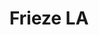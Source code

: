 ---
ee_id_show: '4503'
title: Frieze LA
url: frieze-la
live_url:
year: '2020'
venue: Frieze Art Fair (w Greene Naftali)
state_country: LA
pitch: "​First big show w Greene Naftali. Showed clickfarm works &amp; Ikea table
  flatware.&nbsp;"
ps:
imgs: greene-naftali-frieze-2020--web-ih--TKps.jpg,greene-naftali-frieze-2020--web-ih--rauE.jpg,greene-naftali-frieze-2020--web-ih--Yhjt.jpg,greene-naftali-frieze-2020--web-ih--zumV.jpg,greene-naftali-frieze-2020-XX-web-ih--osaQ.jpg,greene-naftali-frieze-2020-XX-web-ih--uzSr.jpg
things: "[4490] [2020-003-nke] 2020-003 NKE,[4491] [2020-004-workutworutworout] 2020-004
  WORKUTWORUTWOROUT,[4492] [2020-006-workout-2018] 2020-006 Workout 2018,[4493] [2020-007-server-cabinet-cooling-everything-you-need-to-know]
  2020-007 Server Cabinet Cooling - Everything you need to know,[4494] [2020-008]
  2020-008 :-),[4495] [2020-022-when-the-squad] 2020-022 when the squad"
status:
layout: shows
---